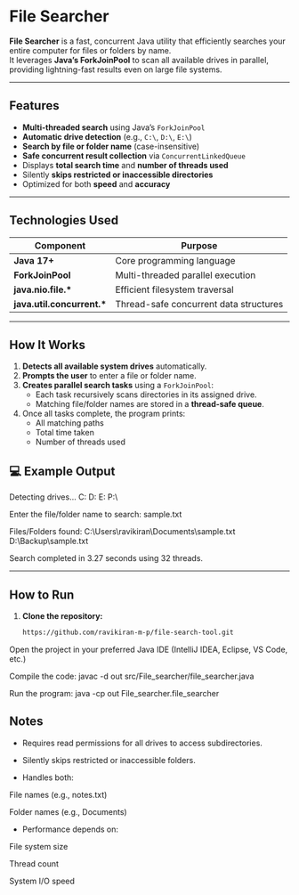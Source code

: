 # File Searcher

**File Searcher** is a fast, concurrent Java utility that efficiently searches your entire computer for files or folders by name.  
It leverages **Java’s ForkJoinPool** to scan all available drives in parallel, providing lightning-fast results even on large file systems.

---


## Features

-  **Multi-threaded search** using Java’s `ForkJoinPool`
-  **Automatic drive detection** (e.g., `C:\`, `D:\`, `E:\`)
-  **Search by file or folder name** (case-insensitive)
-  **Safe concurrent result collection** via `ConcurrentLinkedQueue`
-  Displays **total search time** and **number of threads used**
-  Silently **skips restricted or inaccessible directories**
-  Optimized for both **speed** and **accuracy**

---


## Technologies Used

| Component | Purpose |
|------------|----------|
| **Java 17+** | Core programming language |
| **ForkJoinPool** | Multi-threaded parallel execution |
| **java.nio.file.\*** | Efficient filesystem traversal |
| **java.util.concurrent.\*** | Thread-safe concurrent data structures |

---


## How It Works

1. **Detects all available system drives** automatically.  
2. **Prompts the user** to enter a file or folder name.  
3. **Creates parallel search tasks** using a `ForkJoinPool`:  
   - Each task recursively scans directories in its assigned drive.  
   - Matching file/folder names are stored in a **thread-safe queue**.  
4. Once all tasks complete, the program prints:  
   -  All matching paths  
   -  Total time taken  
   -  Number of threads used

## 💻 Example Output

Detecting drives... C: D: E: P:\

Enter the file/folder name to search: sample.txt

Files/Folders found:
C:\Users\ravikiran\Documents\sample.txt
D:\Backup\sample.txt

Search completed in 3.27 seconds using 32 threads.



---

## How to Run

1. **Clone the repository:**
   ```bash
   https://github.com/ravikiran-m-p/file-search-tool.git

Open the project in your preferred Java IDE (IntelliJ IDEA, Eclipse, VS Code, etc.)

Compile the code:   javac -d out src/File_searcher/file_searcher.java


Run the program:   java -cp out File_searcher.file_searcher


## Notes

- Requires read permissions for all drives to access subdirectories.

- Silently skips restricted or inaccessible folders.

- Handles both:

File names (e.g., notes.txt)

Folder names (e.g., Documents)

- Performance depends on:

File system size

Thread count

System I/O speed
